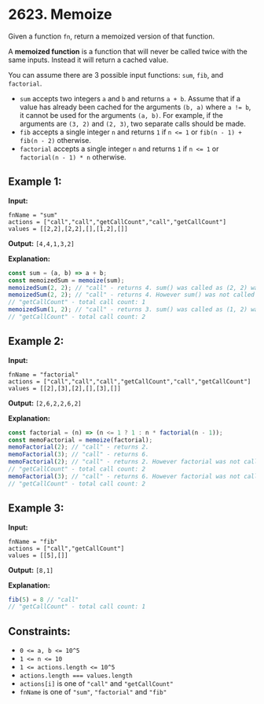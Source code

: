 # 2623. Memoize

Given a function `fn`, return a memoized version of that function.

A **memoized function** is a function that will never be called twice with the same inputs. Instead it will return a cached value.

You can assume there are 3 possible input functions: `sum`, `fib`, and `factorial`.

- `sum` accepts two integers `a` and `b` and returns `a + b`. Assume that if a value has already been cached for the arguments `(b, a)` where `a != b`, it cannot be used for the arguments `(a, b)`. For example, if the arguments are `(3, 2)` and `(2, 3)`, two separate calls should be made.
- `fib` accepts a single integer `n` and returns `1` if `n <= 1` or `fib(n - 1) + fib(n - 2)` otherwise.
- `factorial` accepts a single integer `n` and returns `1` if `n <= 1` or `factorial(n - 1) * n` otherwise.

## Example 1:

**Input:**

```
fnName = "sum"
actions = ["call","call","getCallCount","call","getCallCount"]
values = [[2,2],[2,2],[],[1,2],[]]
```

**Output:** `[4,4,1,3,2]`

**Explanation:**

```javascript
const sum = (a, b) => a + b;
const memoizedSum = memoize(sum);
memoizedSum(2, 2); // "call" - returns 4. sum() was called as (2, 2) was not seen before.
memoizedSum(2, 2); // "call" - returns 4. However sum() was not called because the same inputs were seen before.
// "getCallCount" - total call count: 1
memoizedSum(1, 2); // "call" - returns 3. sum() was called as (1, 2) was not seen before.
// "getCallCount" - total call count: 2
```

## Example 2:

**Input:**

```
fnName = "factorial"
actions = ["call","call","call","getCallCount","call","getCallCount"]
values = [[2],[3],[2],[],[3],[]]
```

**Output:** `[2,6,2,2,6,2]`

**Explanation:**

```javascript
const factorial = (n) => (n <= 1 ? 1 : n * factorial(n - 1));
const memoFactorial = memoize(factorial);
memoFactorial(2); // "call" - returns 2.
memoFactorial(3); // "call" - returns 6.
memoFactorial(2); // "call" - returns 2. However factorial was not called because 2 was seen before.
// "getCallCount" - total call count: 2
memoFactorial(3); // "call" - returns 6. However factorial was not called because 3 was seen before.
// "getCallCount" - total call count: 2
```

## Example 3:

**Input:**

```
fnName = "fib"
actions = ["call","getCallCount"]
values = [[5],[]]
```

**Output:** `[8,1]`

**Explanation:**

```javascript
fib(5) = 8 // "call"
// "getCallCount" - total call count: 1
```

## Constraints:

- `0 <= a, b <= 10^5`
- `1 <= n <= 10`
- `1 <= actions.length <= 10^5`
- `actions.length === values.length`
- `actions[i]` is one of `"call"` and `"getCallCount"`
- `fnName` is one of `"sum"`, `"factorial"` and `"fib"`
